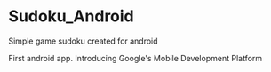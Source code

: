 Sudoku_Android
==============

Simple game sudoku created for android

First android app. 
Introducing Google's Mobile Development Platform
